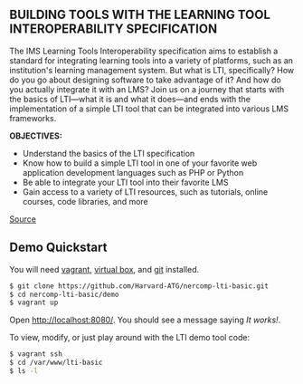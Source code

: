 ## BUILDING TOOLS WITH THE LEARNING TOOL INTEROPERABILITY SPECIFICATION

The IMS Learning Tools Interoperability specification aims to establish a standard for integrating learning tools into a variety of platforms, such as an institution's learning management system. But what is LTI, specifically? How do you go about designing software to take advantage of it? And how do you actually integrate it with an LMS? Join us on a journey that starts with the basics of LTI—what it is and what it does—and ends with the implementation of a simple LTI tool that can be integrated into various LMS frameworks.

**OBJECTIVES:** 
- Understand the basics of the LTI specification 
- Know how to build a simple LTI tool in one of your favorite web application development languages such as PHP or Python 
- Be able to integrate your LTI tool into their favorite LMS 
- Gain access to a variety of LTI resources, such as tutorials, online courses, code libraries, and more

[Source](http://www.educause.edu/nercomp-conference/2014/2014/building-tools-learning-tool-interoperability-specification)

## Demo Quickstart

You will need [vagrant](http://www.vagrantup.com/), [virtual box](https://www.virtualbox.org/), and [git](http://git-scm.com/) installed.

```sh
$ git clone https://github.com/Harvard-ATG/nercomp-lti-basic.git
$ cd nercomp-lti-basic/demo
$ vagrant up
```

Open [http://localhost:8080/](http://localhost:8080). You should see a message saying *It works!*.

To view, modify, or just play around with the LTI demo tool code:

```sh
$ vagrant ssh
$ cd /var/www/lti-basic
$ ls -l
```
